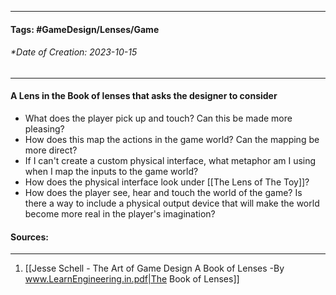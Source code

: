 __________________________________________________________________________
#### **Tags:** #GameDesign/Lenses/Game   
###### *Date of Creation: 2023-10-15
__________________________________________________________________________

#### A Lens in the Book of lenses that asks the designer to consider
- What does the player pick up and touch? Can this be made more pleasing?
- How does this map the actions in the game world? Can the mapping be more direct?
- If I can't create a custom physical interface, what metaphor am I using when I map the inputs to the game world?
- How does the physical interface look under [[The Lens of The Toy]]?
- How does the player see, hear and touch the world of the game? Is there a way to include a physical output device that will make the world become more real in the player's imagination?
#### Sources:
__________________________________________________________________________
1. [[Jesse Schell - The Art of Game Design A Book of Lenses -By www.LearnEngineering.in.pdf|The Book of Lenses]]